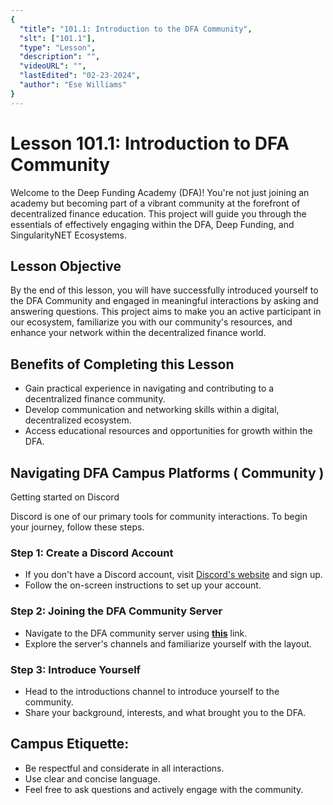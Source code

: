 ```yaml
---
{
  "title": "101.1: Introduction to the DFA Community",
  "slt": ["101.1"],
  "type": "Lesson",
  "description": "",
  "videoURL": "",
  "lastEdited": "02-23-2024",
  "author": "Ese Williams"
}
---
```


# Lesson 101.1: Introduction to DFA Community

Welcome to the Deep Funding Academy (DFA)! You're not just joining an academy but becoming part of a vibrant community at the forefront of decentralized finance education. This project will guide you through the essentials of effectively engaging within the DFA, Deep Funding, and SingularityNET Ecosystems.

## Lesson Objective

By the end of this lesson, you will have successfully introduced yourself to the DFA Community and engaged in meaningful interactions by asking and answering questions. This project aims to make you an active participant in our ecosystem, familiarize you with our community's resources, and enhance your network within the decentralized finance world.

## Benefits of Completing this Lesson

- Gain practical experience in navigating and contributing to a decentralized finance community.
- Develop communication and networking skills within a digital, decentralized ecosystem.
- Access educational resources and opportunities for growth within the DFA.

## Navigating DFA Campus Platforms ( Community )

Getting started on Discord

Discord is one of our primary tools for community interactions. To begin your journey, follow these steps.

### Step 1: Create a Discord Account

- If you don't have a Discord account, visit [Discord's website](https://discord.com/) and sign up.
- Follow the on-screen instructions to set up your account.

### Step 2: Joining the DFA Community Server

- Navigate to the DFA community server using **[this](https://discord.gg/Ez2t4vxV)** link.
- Explore the server's channels and familiarize yourself with the layout.

### Step 3: Introduce Yourself

- Head to the introductions channel to introduce yourself to the community.
- Share your background, interests, and what brought you to the DFA.

## Campus Etiquette:

- Be respectful and considerate in all interactions.
- Use clear and concise language.
- Feel free to ask questions and actively engage with the community.
